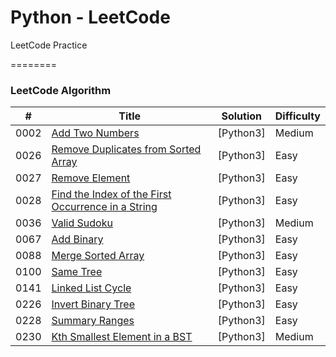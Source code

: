 # Python - LeetCode
 LeetCode Practice

========

### LeetCode Algorithm


| # | Title | Solution | Difficulty |
|---| ----- | -------- | ---------- |
|0002|[Add Two Numbers](https://leetcode.com/problems/add-two-numbers/) | [Python3] | Medium |
|0026|[Remove Duplicates from Sorted Array](https://leetcode.com/problems/remove-duplicates-from-sorted-array/) | [Python3] | Easy |
|0027|[Remove Element](https://leetcode.com/problems/remove-element/) | [Python3] | Easy |
|0028|[Find the Index of the First Occurrence in a String](https://leetcode.com/problems/find-the-index-of-the-first-occurrence-in-a-string/) | [Python3] | Easy |
|0036|[Valid Sudoku](https://leetcode.com/problems/valid-sudoku/) | [Python3] | Medium |
|0067|[Add Binary](https://leetcode.com/problems/add-binary/) | [Python3] | Easy |
|0088|[Merge Sorted Array](https://leetcode.com/problems/merge-sorted-array/) | [Python3] | Easy |
|0100|[Same Tree](https://leetcode.com/problems/same-tree/) | [Python3] | Easy |
|0141|[Linked List Cycle](https://leetcode.com/problems/linked-list-cycle/) | [Python3] | Easy |
|0226|[Invert Binary Tree](https://leetcode.com/problems/invert-binary-tree/) | [Python3] | Easy |
|0228|[Summary Ranges](https://leetcode.com/problems/summary-ranges/) | [Python3] | Easy |
|0230|[Kth Smallest Element in a BST](https://leetcode.com/problems/kth-smallest-element-in-a-bst/) | [Python3] | Medium |